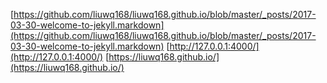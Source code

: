 [https://github.com/liuwq168/liuwq168.github.io/blob/master/_posts/2017-03-30-welcome-to-jekyll.markdown](https://github.com/liuwq168/liuwq168.github.io/blob/master/_posts/2017-03-30-welcome-to-jekyll.markdown)
[http://127.0.0.1:4000/](http://127.0.0.1:4000/)
[https://liuwq168.github.io/](https://liuwq168.github.io/)
